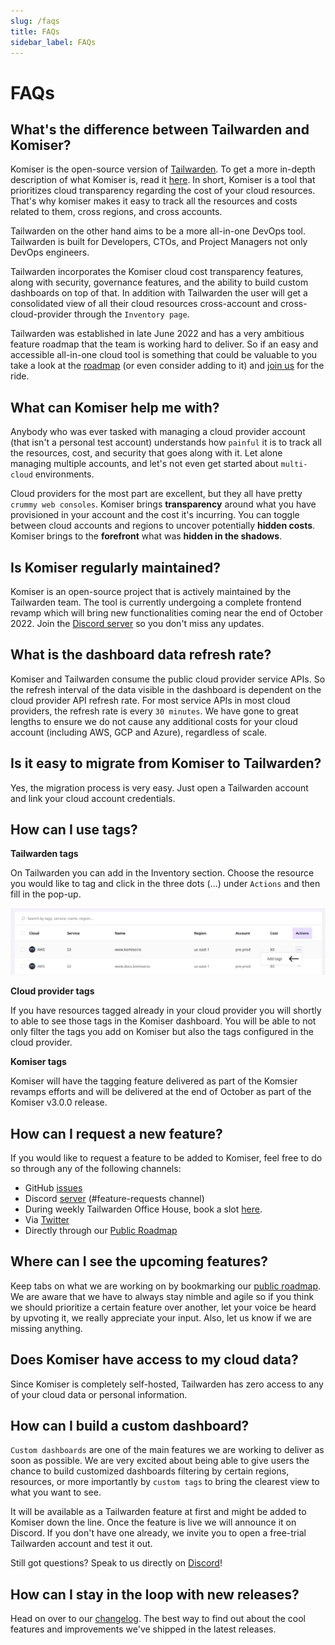 ```yaml
---
slug: /faqs
title: FAQs
sidebar_label: FAQs
---
```


# FAQs

## What's the difference between Tailwarden and Komiser?

Komiser is the open-source version of [Tailwarden](https://www.tailwarden.com/). To get a more in-depth description of what Komiser is, read it [here](/docs/Introduction/what-is-komiser.md). In short, Komiser is a tool that prioritizes cloud transparency regarding the cost of your cloud resources. That's why komiser makes it easy to track all the resources and costs related to them, cross regions, and cross accounts. 

Tailwarden on the other hand aims to be a more all-in-one DevOps tool. Tailwarden is built for Developers, CTOs, and Project Managers not only DevOps engineers. 

Tailwarden incorporates the Komiser cloud cost transparency features, along with security, governance features, and the ability to build custom dashboards on top of that. In addition with Tailwarden the user will get a consolidated view of all their cloud resources cross-account and cross-cloud-provider through the `Inventory page`. 

Tailwarden was established in late June 2022 and has a very ambitious feature roadmap that the team is working hard to deliver. So if an easy and accessible all-in-one cloud tool is something that could be valuable to you take a look at the [roadmap](https://tailwarden.canny.io/) (or even consider adding to it) and [join us](https://discord.tailwarden.com) for the ride. 

## What can Komiser help me with? 

Anybody who was ever tasked with managing a cloud provider account (that isn't a personal test account) understands how `painful` it is to track all the resources, cost, and security that goes along with it. Let alone managing multiple accounts, and let's not even get started about `multi-cloud` environments. 

Cloud providers for the most part are excellent, but they all have pretty `crummy web consoles`. Komiser brings **transparency** around what you have provisioned in your account and the cost it's incurring. You can toggle between cloud accounts and regions to uncover potentially **hidden costs**. Komiser brings to the **forefront** what was **hidden in the shadows**. 

## Is Komiser regularly maintained?

Komiser is an open-source project that is actively maintained by the Tailwarden team. The tool is currently undergoing a complete frontend revamp which will bring new functionalities coming near the end of October 2022. Join the [Discord server](https://discord.tailwarden.com) so you don't miss any updates.

## What is the dashboard data refresh rate?

Komiser and Tailwarden consume the public cloud provider service APIs. So the refresh interval of the data visible in the dashboard is dependent on the cloud provider API refresh rate. For most service APIs in most cloud providers, the refresh rate is every `30 minutes`. We have gone to great lengths to ensure we do not cause any additional costs for your cloud account (including AWS, GCP and Azure), regardless of scale.

## Is it easy to migrate from Komiser to Tailwarden?

Yes, the migration process is very easy. Just open a Tailwarden account and link your cloud account credentials.

## How can I use tags?


**Tailwarden tags**

On Tailwarden you can add in the Inventory section. Choose the resource you would like to tag and click in the three dots (...) under `Actions` and then fill in the pop-up.

![add-tags](../../static/img/add-tags.png)

**Cloud provider tags**

If you have resources tagged already in your cloud provider you will shortly to able to see those tags in the Komiser dashboard. You will be able to not only filter the tags you add on Komiser but also the tags configured in the cloud provider. 

**Komiser tags** 

Komiser will have the tagging feature delivered as part of the Komsier revamps efforts and will be delivered at the end of October as part of the Komiser v3.0.0 release. 

## How can I request a new feature?

If you would like to request a feature to be added to Komiser, feel free to do so through any of the following channels: 
- GitHub [issues](https://github.com/tailwarden/komiser/issues)
- Discord [server](https://discord.tailwarden.com) (#feature-requests channel)
- During weekly Tailwarden Office House, book a slot [here](https://calendly.com/jake-tailwarden). 
- Via [Twitter](https://twitter.com/tailwarden) 
- Directly through our [Public Roadmap](https://roadmap.tailwarden.com/komiser)

## Where can I see the upcoming features?

Keep tabs on what we are working on by bookmarking our [public roadmap](https://tailwarden.canny.io/). We are aware that we have to always stay nimble and agile so if you think we should prioritize a certain feature over another, let your voice be heard by upvoting it, we really appreciate your input. Also, let us know if we are missing anything. 

## Does Komiser have access to my cloud data?

Since Komiser is completely self-hosted, Tailwarden has zero access to any of your cloud data or personal information. 

## How can I build a custom dashboard? 

`Custom dashboards` are one of the main features we are working to deliver as soon as possible. We are very excited about being able to give users the chance to build customized dashboards filtering by certain regions, resources, or more importantly by `custom tags` to bring the clearest view to what you want to see. 

It will be available as a Tailwarden feature at first and might be added to Komiser down the line. Once the feature is live we will announce it on Discord. If you don't have one already, we invite you to open a free-trial Tailwarden account and test it out.

Still got questions? Speak to us directly on [Discord](https://discord.tailwarden.com)! 

## How can I stay in the loop with new releases?

Head on over to our [changelog](https://www.tailwarden.com/changelog). The best way to find out about the cool features and improvements we've shipped in the latest releases.